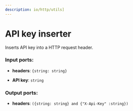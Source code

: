 ```yaml
---
description: io/http/utils]
---
```


# API key inserter

Inserts API key into a HTTP request header.

### Input ports:

* __headers__: `{string: string}`


* __API key__: `string`

### Output ports:

* __headers__: `({string: string} and {"X-Api-Key" :string})`

